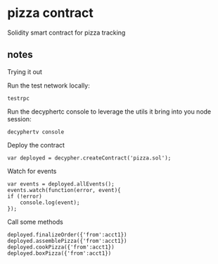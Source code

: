 # pizza contract

Solidity smart contract for pizza tracking

## notes

Trying it out

Run the test network locally:

    testrpc

Run the decyphertc console to leverage the utils it bring into you node session:

    decyphertv console

Deploy the contract

    var deployed = decypher.createContract('pizza.sol');

Watch for events

    var events = deployed.allEvents();
    events.watch(function(error, event){
    if (!error)
        console.log(event);
    });

Call some methods

    deployed.finalizeOrder({'from':acct1})
    deployed.assemblePizza({'from':acct1})
    deployed.cookPizza({'from':acct1})
    deployed.boxPizza({'from':acct1})




